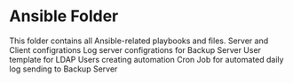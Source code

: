 # Ansible Folder
This folder contains all Ansible-related playbooks and files.
Server and Client configrations
Log server configrations for Backup Server
User template for LDAP Users creating automation
Cron Job for automated daily log sending to Backup Server
